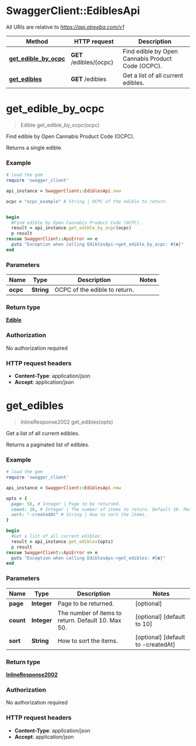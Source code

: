 # SwaggerClient::EdiblesApi

All URIs are relative to *https://api.otreeba.com/v1*

Method | HTTP request | Description
------------- | ------------- | -------------
[**get_edible_by_ocpc**](EdiblesApi.md#get_edible_by_ocpc) | **GET** /edibles/{ocpc} | Find edible by Open Cannabis Product Code (OCPC).
[**get_edibles**](EdiblesApi.md#get_edibles) | **GET** /edibles | Get a list of all current edibles.


# **get_edible_by_ocpc**
> Edible get_edible_by_ocpc(ocpc)

Find edible by Open Cannabis Product Code (OCPC).

Returns a single edible.

### Example
```ruby
# load the gem
require 'swagger_client'

api_instance = SwaggerClient::EdiblesApi.new

ocpc = "ocpc_example" # String | OCPC of the edible to return.


begin
  #Find edible by Open Cannabis Product Code (OCPC).
  result = api_instance.get_edible_by_ocpc(ocpc)
  p result
rescue SwaggerClient::ApiError => e
  puts "Exception when calling EdiblesApi->get_edible_by_ocpc: #{e}"
end
```

### Parameters

Name | Type | Description  | Notes
------------- | ------------- | ------------- | -------------
 **ocpc** | **String**| OCPC of the edible to return. | 

### Return type

[**Edible**](Edible.md)

### Authorization

No authorization required

### HTTP request headers

 - **Content-Type**: application/json
 - **Accept**: application/json



# **get_edibles**
> InlineResponse2002 get_edibles(opts)

Get a list of all current edibles.

Returns a paginated list of edibles.

### Example
```ruby
# load the gem
require 'swagger_client'

api_instance = SwaggerClient::EdiblesApi.new

opts = { 
  page: 56, # Integer | Page to be returned.
  count: 10, # Integer | The number of items to return. Default 10. Max 50.
  sort: "-createdAt" # String | How to sort the items.
}

begin
  #Get a list of all current edibles.
  result = api_instance.get_edibles(opts)
  p result
rescue SwaggerClient::ApiError => e
  puts "Exception when calling EdiblesApi->get_edibles: #{e}"
end
```

### Parameters

Name | Type | Description  | Notes
------------- | ------------- | ------------- | -------------
 **page** | **Integer**| Page to be returned. | [optional] 
 **count** | **Integer**| The number of items to return. Default 10. Max 50. | [optional] [default to 10]
 **sort** | **String**| How to sort the items. | [optional] [default to -createdAt]

### Return type

[**InlineResponse2002**](InlineResponse2002.md)

### Authorization

No authorization required

### HTTP request headers

 - **Content-Type**: application/json
 - **Accept**: application/json



